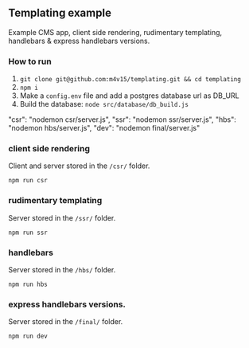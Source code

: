 ## Templating example

Example CMS app, client side rendering, rudimentary templating, handlebars & express handlebars versions.

### How to run

1. `git clone git@github.com:m4v15/templating.git && cd templating`
2. `npm i`
3. Make a `config.env` file and add a postgres database url as DB_URL
4. Build the database: `node src/database/db_build.js`

  "csr": "nodemon csr/server.js",
    "ssr": "nodemon ssr/server.js",
    "hbs": "nodemon hbs/server.js",
    "dev": "nodemon final/server.js"

### client side rendering

Client and server stored in the `/csr/` folder.

`npm run csr`

### rudimentary templating

Server stored in the `/ssr/` folder.

`npm run ssr`

### handlebars

Server stored in the `/hbs/` folder.

`npm run hbs`

### express handlebars versions.

Server stored in the `/final/` folder.

`npm run dev`
